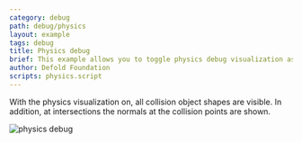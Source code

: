 ```yaml
---
category: debug
path: debug/physics
layout: example
tags: debug
title: Physics debug
brief: This example allows you to toggle physics debug visualization as well as changing the time step so the simulation runs at one tenth of the speed.
author: Defold Foundation
scripts: physics.script
---
```


With the physics visualization on, all collision object shapes are visible. In addition, at intersections the normals at the collision points are shown.

![physics debug](physics.png)